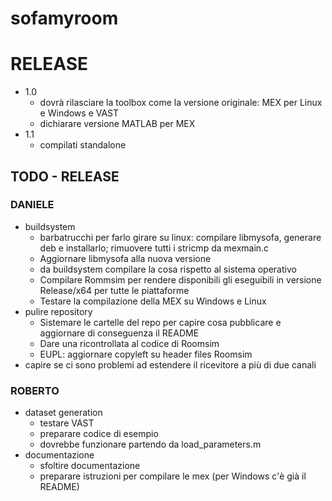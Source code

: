 # sofamyroom

# RELEASE
* 1.0
    * dovrà rilasciare la toolbox come la versione originale: MEX per Linux e Windows e VAST
    * dichiarare versione MATLAB per MEX
* 1.1
    * compilati standalone

## TODO - RELEASE
### DANIELE
* buildsystem
  * barbatrucchi per farlo girare su linux: compilare libmysofa, generare deb e installarlo; rimuovere 	tutti i stricmp da mexmain.c
  * Aggiornare libmysofa alla nuova versione
  * da buildsystem compilare la cosa rispetto al sistema operativo
  * Compilare Rommsim per rendere disponibili gli eseguibili in versione Release/x64 per tutte le 	piattaforme
  * Testare la compilazione della MEX su Windows e Linux
* pulire repository
  * Sistemare le cartelle del repo per capire cosa pubblicare e aggiornare di conseguenza il README
  * Dare una ricontrollata al codice di	Roomsim
  * EUPL: aggiornare copyleft su header files	Roomsim
* capire se ci sono problemi ad estendere il ricevitore a più di due canali

### ROBERTO
* dataset generation
  * testare VAST
  * preparare codice di esempio
  * dovrebbe funzionare partendo da load_parameters.m
* documentazione
  * sfoltire documentazione
  * preparare istruzioni per compilare le mex (per Windows c'è già il README)

